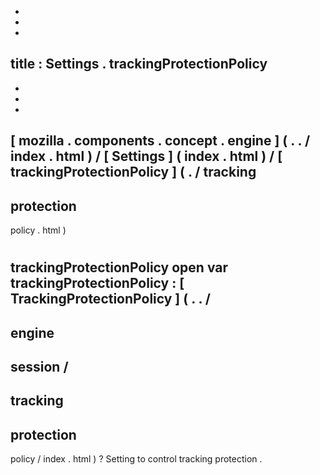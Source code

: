 -
-
-
title
:
Settings
.
trackingProtectionPolicy
-
-
-
-
[
mozilla
.
components
.
concept
.
engine
]
(
.
.
/
index
.
html
)
/
[
Settings
]
(
index
.
html
)
/
[
trackingProtectionPolicy
]
(
.
/
tracking
-
protection
-
policy
.
html
)
#
trackingProtectionPolicy
open
var
trackingProtectionPolicy
:
[
TrackingProtectionPolicy
]
(
.
.
/
-
engine
-
session
/
-
tracking
-
protection
-
policy
/
index
.
html
)
?
Setting
to
control
tracking
protection
.
